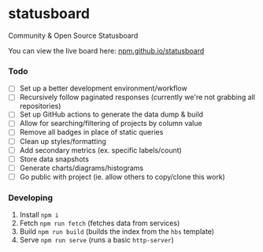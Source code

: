 # statusboard
Community &amp; Open Source Statusboard

You can view the live board here: [npm.github.io/statusboard](https://npm.github.io/statusboard/)

### Todo

- [ ] Set up a better development environment/workflow
- [ ] Recursively follow paginated responses (currently we're not grabbing all repositories)
- [ ] Set up GitHub actions to generate the data dump & build
- [ ] Allow for searching/filtering of projects by column value
- [ ] Remove all badges in place of static queries
- [ ] Clean up styles/formatting
- [ ] Add secondary metrics (ex. specific labels/count)
- [ ] Store data snapshots
- [ ] Generate charts/diagrams/histograms
- [ ] Go public with project (ie. allow others to copy/clone this work)

### Developing

1. Install `npm i`
2. Fetch `npm run fetch` (fetches data from services)
3. Build `npm run build` (builds the index from the `hbs` template)
4. Serve `npm run serve` (runs a basic `http-server`)